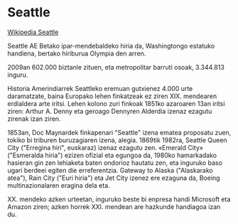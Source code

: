 # Seattle

[Wikipedia Seattle](https://eu.wikipedia.org/wiki/Seattle)

Seattle AE Betako ipar-mendebaldeko hiria da, Washingtongo estatuko handiena, bertako hiriburua Olympia den arren.

2009an 602.000 biztanle zituen, eta metropolitar barruti osoak, 3.344.813 inguru.

Historia
Amerindiarrek Seattleko eremuan gutxienez 4.000 urte daramatzate, baina Europako lehen finkatzeak ez ziren XIX. mendearen erdialdera arte iritsi.
Lehen kolono zuri finkoak 1851ko azaroaren 13an iritsi ziren: Arthur A. Denny eta geroago Dennyren Alderdia izenaz ezagutu zirenak izan ziren.

1853an, Doc Maynardek finkapenari "Seattle" izena ematea proposatu zuen, tokiko bi triburen buruzagiaren izena, alegia. 1869tik 1982ra, Seattle Queen City
("Erregina hiri", euskaraz) izenaz ezagutu zen. «Emerald City» ("Esmeralda hiria") ezizen ofizial eta egungoa da, 1980ko hamarkadako hasieran gin zen lehiaketa
baten ondorioz hautatu zen, eta inguruko baso ugari berdeei egiten die erreferentzia. Gateway to Alaska ("Alaskarako atea"), Rain City ("Euri hiria") eta
Jet City izenez ere ezaguna da, Boeing multinazionalaren eragina dela eta.

XX. mendeko azken urteetan, inguruko beste bi enpresa handi Microsoft eta Amazon ziren; azken horrek XXI. mendean are hazkunde handiagoa izan du.

<!---
cspell:locale eu
cspell:words Seattle Queen Rain Emerald Denny Olympia Maynardek
--->
